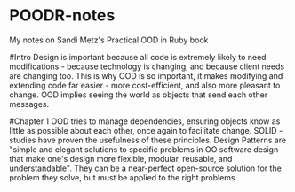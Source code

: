 # POODR-notes
My notes on Sandi Metz's Practical OOD in Ruby book

#Intro
Design is important because all code is extremely likely to need modifications - because technology is changing, and because client needs are changing too. This is why OOD is so important, it makes modifying and extending code far easier - more cost-efficient, and also more pleasant to change. OOD implies seeing the world as objects that send each other messages.

#Chapter 1
OOD tries to manage dependencies, ensuring objects know as little as possible about each other, once again to facilitate change.
SOLID - studies have proven the usefulness of these principles.
Design Patterns are "simple and elegant solutions to specific problems in OO software design that make one's design more flexible, modular, reusable, and understandable". They can be a near-perfect open-source solution for the problem they solve, but must be applied to the right problems. 
